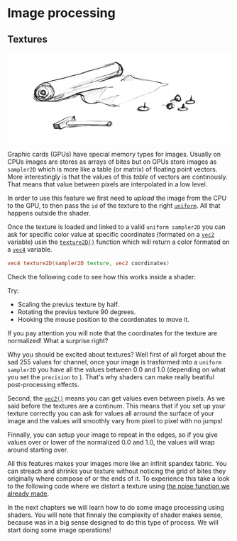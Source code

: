 # Image processing

## Textures

![](01.jpg)

Graphic cards (GPUs) have special memory types for images. Usually on CPUs images are stores as arrays of bites but on GPUs store images as ```sampler2D``` which is more like a table (or matrix) of floating point vectors. More interestingly is that the values of this *table* of vectors are continously. That means that value between pixels are interpolated in a low level.

In order to use this feature we first need to *upload* the image from the CPU to the GPU, to then pass the ```id``` of the texture to the right [```uniform```](../05). All that happens outside the shader. 

Once the texture is loaded and linked to a valid ```uniform sampler2D``` you can ask for specific color value at specific coordinates (formated on a [```vec2```](index.html#vec2.md) variable) usin the [```texture2D()```](index.html#texture2D.md) function which will return a color formated on a [```vec4```](index.html#vec4.md) variable.

```glsl
vec4 texture2D(sampler2D texture, vec2 coordinates)  
```

Check the following code to see how this works inside a shader:

<div class="codeAndCanvas" data="texture.frag" data-imgs="kanagawa.jpg"></div>

Try:

* Scaling the previus texture by half.
* Rotating the previus texture 90 degrees.
* Hooking the mouse position to the coordenates to move it.

If you pay attention you will note that the coordinates for the texture are normalized! What a surprise right?

Why you should be excited about textures? Well first of all forget about the sad 255 values for channel, once your image is trasformed into a ```uniform sampler2D``` you have all the values between 0.0 and 1.0 (depending on what you set the ```precision``` to ). That's why shaders can make really beatiful post-processing effects. 

Second, the [```vec2()```](index.html#vec2.md) means you can get values even between pixels. As we said before the textures are a continum. This means that if you set up your texture correctly you can ask for values all arround the surface of your image and the values will smoothly vary from pixel to pixel with no jumps! 

Finnally, you can setup your image to repeat in the edges, so if you give values over or lower of the normalized 0.0 and 1.0, the values will wrap around starting over.

All this features makes your images more like an infinit spandex fabric. You can streach and shrinks your texture without noticing the grid of bites they originally where compose of or the ends of it. To experience this take a look to the following code where we distort a texture using [the noise function we already made](../11/).

<div class="codeAndCanvas" data="texture-noise.frag" data-imgs="kanagawa.jpg"></div>

In the next chapters we will learn how to do some image processing using shaders. You will note that finnaly the complexity of shader makes sense, because was in a big sense designed to do this type of process. We will start doing some image operations!
